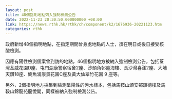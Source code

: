 ```yaml
---
layout: post
title: 48個指明地點列入強制檢測公告
date: 2022-11-23 20:30:50.000000000 +08:00
link: https://news.rthk.hk/rthk/ch/component/k2/1676936-20221123.htm
categories: rthk
---
```


政府新增48個指明地點，在指定期間曾身處地點的人士，須在明日或後日接受核酸檢測。

因應有陽性檢測個案曾到訪的地點，46個指明地方被納入強制檢測公告，包括荃灣荃威花園D座、屯門湖康警察宿舍2座、沙頭角邨迎海樓、長沙灣喜漾2座、大埔天鑽18座、鰂魚涌康景花園C座及黃大仙翠竹花園 9 座等。

另外，2個指明地方採集到檢測呈陽性的污水樣本，包括馬鞍山頌安邨頌德樓及馬鞍山錦龍苑龍悅閣，同樣被納入強制檢測公告。
